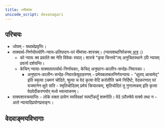 ```yaml
---
title: +मीमांसा
unicode_script: devanagari
---
```


## परिचयः
- ध्येयम् - यथार्थप्रवृत्तिः।
- वाक्यार्थ-निर्णयोपयोगि-न्याय-प्रतिपादन-परं मीमांसा-शास्त्रम्। (न्यायशब्दनिर्वचनम् [अत्र](../nyAya-vaisheShike/)।)
  - को न्यायः क्व प्रवर्तते क्व नेति विवेकः स्यात्। शास्त्रे "कृवा चिन्तये"त्य् अनुचितस्थाने ऽपि न्यायम् प्रवर्त्य दर्शयन्ति।
  - केचिन् न्यायाः वाक्यतात्पर्यार्थ-निर्णायकाः, केचिद् अनुष्ठान-कालीन-सन्देह-निवारकाः।
    - अनुष्ठान-कालीन-सन्देह-निवारकेषूदाहरणम् - प्रमेयबलाबलनिर्णयन्यायः - "क्षुतय् आचामेद्" इति स्मृत्या ऽचमनं चोदिते, श्रुत्या च वेदं कृत्वा वेदिं करोतीति क्रमे निर्दिष्टे, वेदकरणात् परं यजमानेन क्षुते सति -  स्मृतिचोदितम् प्रमेयं क्रियात्कम्, शृतिचोदितं तु गुणात्मकम् इति कृत्वा वेदवेदीकरणयोर् मध्ये भवत्याचनम्।
- वाक्यशास्त्रव्याप्तिः - लोके वक्ता प्रायेण स्वविवक्षां स्पष्टीकर्तुं शक्नोति। वेदे ऽपौरुषेये वाक्ये तथा न - अतो न्यायादिप्रयोगप्रसङ्गः।


## वेदवाङ्मयविभागाः
<div class="spreadsheet" src="../veda-vANmayam.json"> </div>  

